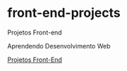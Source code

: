 # front-end-projects
 Projetos Front-end

 Aprendendo Desenvolvimento Web

 <a href="https://github.com/gustavomrqz/front-end-projects">Projetos Front-End</a>
